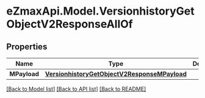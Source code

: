 
# eZmaxApi.Model.VersionhistoryGetObjectV2ResponseAllOf

## Properties

Name | Type | Description | Notes
------------ | ------------- | ------------- | -------------
**MPayload** | [**VersionhistoryGetObjectV2ResponseMPayload**](VersionhistoryGetObjectV2ResponseMPayload.md) |  | 

[[Back to Model list]](../README.md#documentation-for-models)
[[Back to API list]](../README.md#documentation-for-api-endpoints)
[[Back to README]](../README.md)


